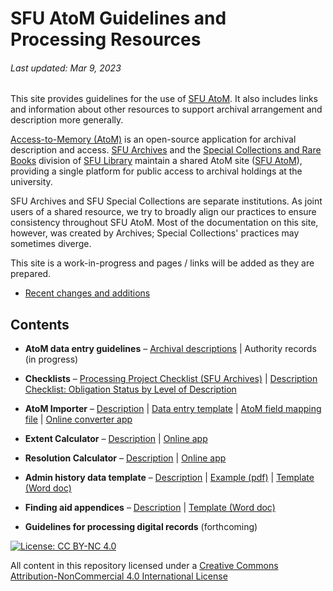 # SFU AtoM Guidelines and Processing Resources
###### Last updated: Mar 9, 2023

This site provides guidelines for the use of [SFU AtoM](https://atom.archives.sfu.ca). It also includes links and information about other resources to support archival arrangement and description more generally.

[Access-to-Memory (AtoM)](https://www.accesstomemory.org/en/) is an open-source application for archival description and access. [SFU Archives](https://www.sfu.ca/archives.html) and the [Special Collections and Rare Books](https://www.lib.sfu.ca/about/branches-depts/special-collections) division of [SFU Library](https://www.lib.sfu.ca) maintain a shared AtoM site ([SFU AtoM](https://atom.archives.sfu.ca)), providing a single platform for public access to archival holdings at the university.

 SFU Archives and SFU Special Collections are separate institutions. As joint users of a shared resource, we try to broadly align our practices to ensure consistency throughout SFU AtoM. Most of the documentation on this site, however, was created by Archives; Special Collections' practices may sometimes diverge.

 This site is a work-in-progress and pages / links will be added as they are prepared.
- [Recent changes and additions](recent-changes-additions.md)

## Contents
- **AtoM data entry guidelines** – [Archival descriptions](archival-description/overview.md) | Authority records (in progress)

- **Checklists** – [Processing Project Checklist (SFU Archives)](resources/archival-processing-checklist.md) | [Description Checklist: Obligation Status by Level of Description](downloads/checklist-obligation-status.pdf)

- **AtoM Importer** – [Description](resources/atom-importer.md) | [Data entry template](downloads/atom-importer-data-entry.xlsx) | [AtoM field mapping file](downloads/atom-importer-field-mapping.xlsx) | [Online converter app](https://sfuarchives.shinyapps.io/atom_import/)

- **Extent Calculator** – [Description](resources/extent-calculator.md) | [Online app](https://sfuarchives.shinyapps.io/extent_calculator/)

- **Resolution Calculator** – [Description](resources/resolution-calculator.md) | [Online app](https://sfuarchives.shinyapps.io/resolution_calculator/)

- **Admin history data template** – [Description](resources/admin-history-data-template.md) | [Example (pdf)](downloads/admin-history-data-example.pdf) | [Template (Word doc)](downloads/admin-history-data-template.docx)

- **Finding aid appendices** – [Description](resources/finding-aid-appendices.md) | [Template (Word doc)](downloads/finding-aid-appendices-template.docx)

- **Guidelines for processing digital records** (forthcoming)


[![License: CC BY-NC 4.0](https://img.shields.io/badge/License-CC%20BY--NC%204.0-lightgrey.svg)](https://creativecommons.org/licenses/by-nc/4.0/)

All content in this repository licensed under a [Creative Commons Attribution-NonCommercial 4.0 International License](https://creativecommons.org/licenses/by-nc/4.0/)
